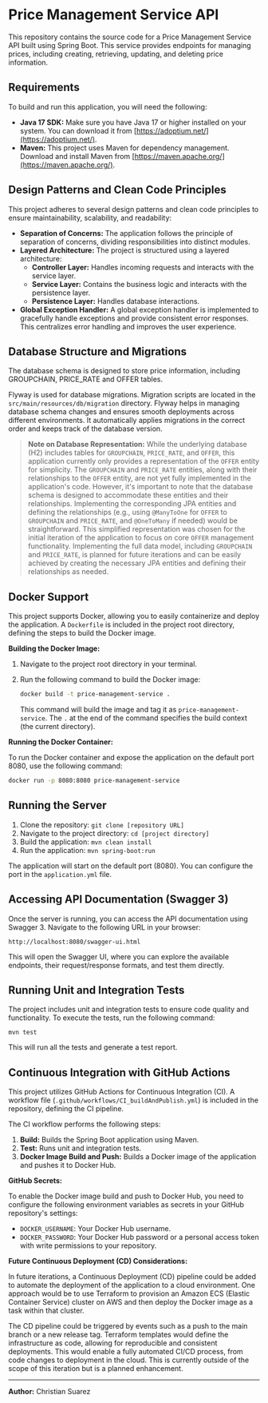 # Price Management Service API

This repository contains the source code for a Price Management Service API built using Spring Boot. This service provides endpoints for managing prices, including creating, retrieving, updating, and deleting price information.

## Requirements

To build and run this application, you will need the following:

*   **Java 17 SDK:** Make sure you have Java 17 or higher installed on your system. You can download it from [https://adoptium.net/](https://adoptium.net/).
*   **Maven:** This project uses Maven for dependency management. Download and install Maven from [https://maven.apache.org/](https://maven.apache.org/).

## Design Patterns and Clean Code Principles

This project adheres to several design patterns and clean code principles to ensure maintainability, scalability, and readability:

*   **Separation of Concerns:** The application follows the principle of separation of concerns, dividing responsibilities into distinct modules.
*   **Layered Architecture:** The project is structured using a layered architecture:
    *   **Controller Layer:** Handles incoming requests and interacts with the service layer.
    *   **Service Layer:** Contains the business logic and interacts with the persistence layer.
    *   **Persistence Layer:**  Handles database interactions.
*   **Global Exception Handler:** A global exception handler is implemented to gracefully handle exceptions and provide consistent error responses.  This centralizes error handling and improves the user experience.

## Database Structure and Migrations

The database schema is designed to store price information, including GROUPCHAIN, PRICE_RATE and OFFER tables.

Flyway is used for database migrations.  Migration scripts are located in the `src/main/resources/db/migration` directory. Flyway helps in managing database schema changes and ensures smooth deployments across different environments.  It automatically applies migrations in the correct order and keeps track of the database version.


>**Note on Database Representation:**
While the underlying database (H2) includes tables for `GROUPCHAIN`, `PRICE_RATE`, and `OFFER`, this application currently only provides a representation of the `OFFER` entity for simplicity.  The `GROUPCHAIN` and `PRICE_RATE` entities, along with their relationships to the `OFFER` entity, are not yet fully implemented in the application's code.
However, it's important to note that the database schema is designed to accommodate these entities and their relationships.  Implementing the corresponding JPA entities and defining the relationships (e.g., using `@ManyToOne` for `OFFER` to `GROUPCHAIN` and `PRICE_RATE`, and `@OneToMany` if needed) would be straightforward.
This simplified representation was chosen for the initial iteration of the application to focus on core `OFFER` management functionality.  Implementing the full data model, including `GROUPCHAIN` and `PRICE_RATE`, is planned for future iterations and can be easily achieved by creating the necessary JPA entities and defining their relationships as needed.


## Docker Support

This project supports Docker, allowing you to easily containerize and deploy the application.  A `Dockerfile` is included in the project root directory, defining the steps to build the Docker image.

**Building the Docker Image:**

1.  Navigate to the project root directory in your terminal.
2.  Run the following command to build the Docker image:

    ```bash
    docker build -t price-management-service .
    ```

    This command will build the image and tag it as `price-management-service`. The `.` at the end of the command specifies the build context (the current directory).

**Running the Docker Container:**

To run the Docker container and expose the application on the default port 8080, use the following command:

```bash
docker run -p 8080:8080 price-management-service
```

## Running the Server

1.  Clone the repository: `git clone [repository URL]`
2.  Navigate to the project directory: `cd [project directory]`
3.  Build the application: `mvn clean install`
4.  Run the application: `mvn spring-boot:run`

The application will start on the default port (8080). You can configure the port in the `application.yml` file.

## Accessing API Documentation (Swagger 3)

Once the server is running, you can access the API documentation using Swagger 3.  Navigate to the following URL in your browser:

`http://localhost:8080/swagger-ui.html`

This will open the Swagger UI, where you can explore the available endpoints, their request/response formats, and test them directly.

## Running Unit and Integration Tests

The project includes unit and integration tests to ensure code quality and functionality.  To execute the tests, run the following command:

`mvn test`

This will run all the tests and generate a test report.


## Continuous Integration with GitHub Actions

This project utilizes GitHub Actions for Continuous Integration (CI).  A workflow file (`.github/workflows/CI_buildAndPublish.yml`) is included in the repository, defining the CI pipeline.

The CI workflow performs the following steps:

1.  **Build:** Builds the Spring Boot application using Maven.
2.  **Test:** Runs unit and integration tests.
3.  **Docker Image Build and Push:** Builds a Docker image of the application and pushes it to Docker Hub.

**GitHub Secrets:**

To enable the Docker image build and push to Docker Hub, you need to configure the following environment variables as secrets in your GitHub repository's settings:

*   `DOCKER_USERNAME`: Your Docker Hub username.
*   `DOCKER_PASSWORD`: Your Docker Hub password or a personal access token with write permissions to your repository.

**Future Continuous Deployment (CD) Considerations:**

In future iterations, a Continuous Deployment (CD) pipeline could be added to automate the deployment of the application to a cloud environment.  One approach would be to use Terraform to provision an Amazon ECS (Elastic Container Service) cluster on AWS and then deploy the Docker image as a task within that cluster.

The CD pipeline could be triggered by events such as a push to the main branch or a new release tag.  Terraform templates would define the infrastructure as code, allowing for reproducible and consistent deployments.  This would enable a fully automated CI/CD process, from code changes to deployment in the cloud.  This is currently outside of the scope of this iteration but is a planned enhancement.

---

**Author:** Christian Suarez
